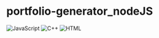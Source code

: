 # portfolio-generator_nodeJS
![JavaScript](https://img.shields.io/badge/JavaScript-%2300599C.svg?style=for-the-badge&logo=c%2B%2B&logoColor=white)
![C++](https://img.shields.io/badge/c++-%2300599C.svg?style=for-the-badge&logo=c%2B%2B&logoColor=white)
![HTML](https://img.shields.io/badge/HTML-%2300599C.svg?style=for-the-badge&logo=c%2B%2B&logoColor=white)

